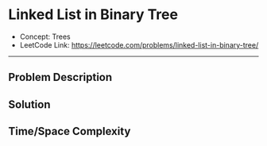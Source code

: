 # Linked List in Binary Tree

- Concept: Trees
- LeetCode Link: https://leetcode.com/problems/linked-list-in-binary-tree/

---

## Problem Description

## Solution

## Time/Space Complexity

